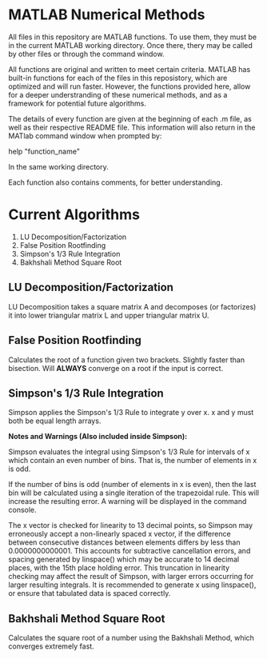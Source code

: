 # MATLAB Numerical Methods
All files in this repository are MATLAB functions. To use them, they must be in the current MATLAB working directory. Once there, thery may be called by other files or through the command window. 

All functions are original and written to meet certain criteria. MATLAB has built-in functions for each of the files in this reposistory, which are optimized and will run faster. However, the functions provided here, allow for a deeper understranding of these numerical methods, and as a framework for potential future algorithms. 

The details of every function are given at the beginning of each .m file, as well as their respective README file. This information will also return in the MATlab command window when prompted by:

help "function_name"
  
In the same working directory. 
  
Each function also contains comments, for better understanding. 

# Current Algorithms

1. LU Decomposition/Factorization
2. False Position Rootfinding
3. Simpson's 1/3 Rule Integration
4. Bakhshali Method Square Root

## LU Decomposition/Factorization

LU Decomposition takes a square matrix A and decomposes (or factorizes) it into lower triangular matrix L and upper triangular  matrix U. 

## False Position Rootfinding

Calculates the root of a function given two brackets. Slightly faster than bisection. Will **ALWAYS** converge on a root if the input is correct. 

## Simpson's 1/3 Rule Integration

Simpson applies the Simpson's 1/3 Rule to integrate y over x. x and y must both be equal length arrays.

**Notes and Warnings (Also included inside Simpson):**

 Simpson evaluates the integral using Simpson's 1/3 Rule for intervals of
 x which contain an even number of bins. That is, the number of elements
 in x is odd. 

 If the number of bins is odd (number of elements in x is even), then the
 last bin will be calculated using a single iteration of the trapezoidal
 rule. This will increase the resulting error. A warning will be displayed
 in the command console. 

 The x vector is checked for linearity to 13 decimal points, so Simpson
 may erroneously accept a non-linearly spaced x vector, if the difference 
 between consecutive distances between elements differs by less than 
 0.0000000000001. This accounts for subtractive cancellation errors, and
 spacing generated by linspace() which may be accurate to 14 decimal
 places, with the 15th place holding error. This truncation in linearity
 checking may affect the result of Simpson, with larger errors occurring
 for larger resulting integrals. It is recommended to generate x using
 linspace(), or ensure that tabulated data is spaced correctly. 
 
 ## Bakhshali Method Square Root
 
 Calculates the square root of a number using the Bakhshali Method, which converges extremely fast. 
